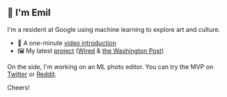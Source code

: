 ## 👋 I'm Emil

I'm a resident at Google using machine learning to explore art and culture.

- 🎥 A one-minute [video introduction](https://www.youtube.com/watch?v=xKPk7tG2upc)
- 🖼 My latest [project](https://artsandculture.google.com/story/the-klimt-color-enigma/SQWxuZfE5ki3mQ?hl=en) ([Wired](https://www.wired.com/story/artificial-intelligence-reviving-lost-art/) & [the Washington Post](https://www.washingtonpost.com/entertainment/museums/gustav-klimt-google-digital-reconstructions/2021/12/28/4a18f61e-36a5-11ec-8be3-e14aaacfa8ac_story.html))

On the side, I'm working on an ML photo editor. You can try the MVP on [Twitter](https://twitter.com/palettefm_bot) or [Reddit](https://www.reddit.com/r/colorize/).

Cheers!

